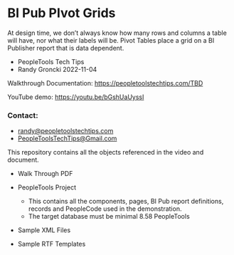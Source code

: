 # BI Pub PIvot Grids
At design time, we don’t always know how many rows and columns a table will have, nor what their labels will be.   Pivot Tables place a grid on a BI Publisher report that is data dependent.

* PeopleTools Tech Tips    
* Randy Groncki	2022-11-04


Walkthrough Documentation: https://peopletoolstechtips.com/TBD

YouTube demo: https://youtu.be/bGshUaUyssI

### Contact:  
* randy@peopletoolstechtips.com  
* PeopleToolsTechTips@Gmail.com


This repository contains all the objects referenced in the video and document.

* Walk Through PDF
* PeopleTools Project
  * This contains all the components, pages, BI Pub report definitions, records and PeopleCode used in the demonstration.
  * The target database must be minimal 8.58 PeopleTools

* Sample XML Files
* Sample RTF Templates
